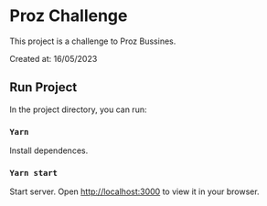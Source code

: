 # Proz Challenge

This project is a challenge to Proz Bussines.

Created at: 16/05/2023

## Run Project

In the project directory, you can run:

### `Yarn`

Install dependences.

### `Yarn start`

Start server. Open [http://localhost:3000](http://localhost:3000) to view it in your browser.
